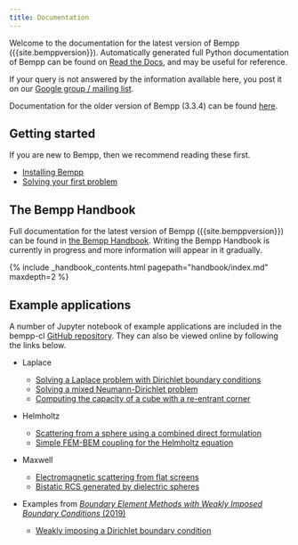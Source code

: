 ```yaml
---
title: Documentation
---
```


Welcome to the documentation for the latest version of Bempp ({{site.bemppversion}}).
Automatically generated full Python documentation of Bempp can be found on [Read the Docs](https://bempp-cl.readthedocs.io/en/latest/), and may be useful for reference.

If your query is not answered by the information available here, you post it on our [Google group / mailing list](https://groups.google.com/forum/#!forum/bempp).

Documentation for the older version of Bempp (3.3.4) can be found [here](../bempp334).

## Getting started
If you are new to Bempp, then we recommend reading these first.

+ [Installing Bempp](../installation.md)
+ [Solving your first problem](get_started.md)

## The Bempp Handbook
Full documentation for the latest version of Bempp ({{site.bemppversion}}) can be found in [the Bempp Handbook](../handbook/index.md).
Writing the Bempp Handbook is currently in progress and more information will appear in it gradually.

{% include _handbook_contents.html pagepath="handbook/index.md" maxdepth=2 %}

## Example applications
A number of Jupyter notebook of example applications are included in the bempp-cl [GitHub repository](https://github.com/bempp/bempp-cl/tree/master/notebooks).
They can also be viewed online by following the links below.

+ Laplace
    + [Solving a Laplace problem with Dirichlet boundary conditions](https://nbviewer.jupyter.org/github/bempp/bempp-cl/blob/master/notebooks/laplace/laplace_interior_dirichlet.ipynb)
    + [Solving a mixed Neumann-Dirichlet problem](https://nbviewer.jupyter.org/github/bempp/bempp-cl/blob/master/notebooks/laplace/mixed_neumann_dirichlet.ipynb)
    + [Computing the capacity of a cube with a re-entrant corner](https://nbviewer.jupyter.org/github/bempp/bempp-cl/blob/master/notebooks/laplace/reentrant_cube_capacity.ipynb)
+ Helmholtz
    + [Scattering from a sphere using a combined direct formulation](https://nbviewer.jupyter.org/github/bempp/bempp-cl/blob/master/notebooks/helmholtz/helmholtz_combined_exterior.ipynb)
    + [Simple FEM-BEM coupling for the Helmholtz equation](https://nbviewer.jupyter.org/github/bempp/bempp-cl/blob/master/notebooks/helmholtz/simple_helmholtz_fem_bem_coupling.ipynb)
+ Maxwell
    + [Electromagnetic scattering from flat screens](https://nbviewer.jupyter.org/github/bempp/bempp-cl/blob/master/notebooks/maxwell/maxwell_screen.ipynb)
    + [Bistatic RCS generated by dielectric spheres](https://nbviewer.jupyter.org/github/bempp/bempp-cl/blob/master/notebooks/maxwell/maxwell_dielectric.ipynb)

+ Examples from [<em>Boundary Element Methods with Weakly Imposed Boundary Conditions</em> (2019)](../publications.md#Betcke2019)
    + [Weakly imposing a Dirichlet boundary condition](https://nbviewer.jupyter.org/github/bempp/bempp-cl/blob/staging/notebooks/laplace/dirichlet_weak_imposition.ipynb)
